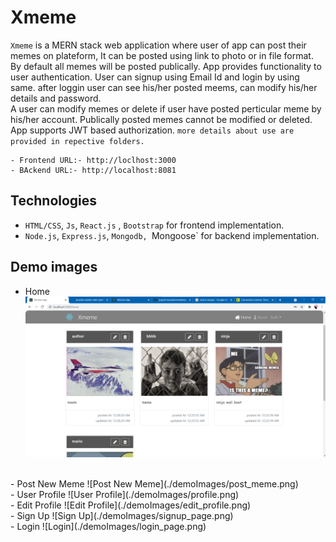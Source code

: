 # Xmeme
`Xmeme` is a MERN stack web application where user of app can post their memes on plateform, It can be posted using link to photo or in file format.<br/>
By default all memes will be posted publically. App provides functionality to user authentication. User can signup using Email Id and login by using same. after loggin user can see his/her posted meems, can modify his/her details and password.<br/>
A user can modify memes or delete if user have posted perticular meme by his/her account. Publically posted memes cannot be modified or deleted.<br/>
App supports JWT based authorization.
`more details about use are provided in repective folders.`
    
    - Frontend URL:- http://loclhost:3000
    - BAckend URL:- http://localhost:8081

## Technologies
- `HTML/CSS`, `Js`, `React.js` , `Bootstrap` for frontend implementation.<br/>
- `Node.js`, `Express.js`, `Mongodb, `Mongoose` for backend implementation.

## Demo images
- Home
![Home](./demoImages/home.png)
<br/>
- Post New Meme
![Post New Meme](./demoImages/post_meme.png)
<br/>
- User Profile
![User Profile](./demoImages/profile.png)
<br/>
- Edit Profile
![Edit Profile](./demoImages/edit_profile.png)
<br/>
- Sign Up
![Sign Up](./demoImages/signup_page.png)
<br/>
- Login
![Login](./demoImages/login_page.png)